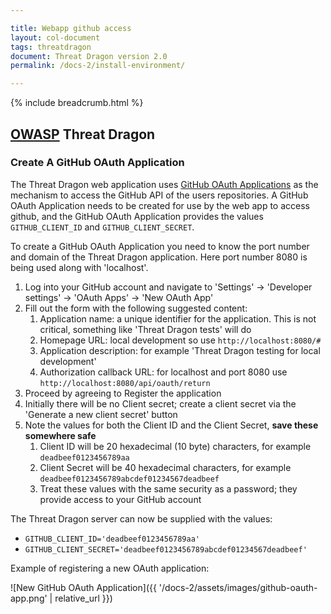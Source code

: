 ```yaml
---

title: Webapp github access
layout: col-document
tags: threatdragon
document: Threat Dragon version 2.0
permalink: /docs-2/install-environment/

---
```


{% include breadcrumb.html %}

## [OWASP](https://www.owasp.org) Threat Dragon

### Create A GitHub OAuth Application

The Threat Dragon web application uses [GitHub OAuth Applications][githuboauth] as the mechanism to access
the GitHub API of the users repositories.
A GitHub OAuth Application needs to be created for use by the web app to access github,
and the GitHub OAuth Application provides the values `GITHUB_CLIENT_ID` and `GITHUB_CLIENT_SECRET`.

To create a GitHub OAuth Application you need to know the port number and domain of the Threat Dragon application.
Here port number 8080 is being used along with 'localhost'.

1. Log into your GitHub account and navigate to 'Settings' -> 'Developer settings' -> 'OAuth Apps' -> 'New OAuth App'
2. Fill out the form with the following suggested content:
    1. Application name: a unique identifier for the application.
        This is not critical, something like 'Threat Dragon tests' will do
    2. Homepage URL: local development so use `http://localhost:8080/#`
    3. Application description: for example 'Threat Dragon testing for local development'
    4. Authorization callback URL: for localhost and port 8080 use `http://localhost:8080/api/oauth/return`
3. Proceed by agreeing to Register the application
4. Initially there will be no Client secret; create a client secret via the 'Generate a new client secret' button
5. Note the values for both the Client ID and the Client Secret, **save these somewhere safe**
    1. Client ID will be 20 hexadecimal (10 byte) characters, for example `deadbeef0123456789aa`
    2. Client Secret will be 40 hexadecimal characters, for example `deadbeef0123456789abcdef01234567deadbeef`
    3. Treat these values with the same security as a password; they provide access to your GitHub account

The Threat Dragon server can now be supplied with the values:

- `GITHUB_CLIENT_ID='deadbeef0123456789aa'`
- `GITHUB_CLIENT_SECRET='deadbeef0123456789abcdef01234567deadbeef'`

Example of registering a new OAuth application:

![New GitHub OAuth Application]({{ '/docs-2/assets/images/github-oauth-app.png' | relative_url }})

[githuboauth]: https://docs.github.com/en/apps/oauth-apps/building-oauth-apps/creating-an-oauth-app
